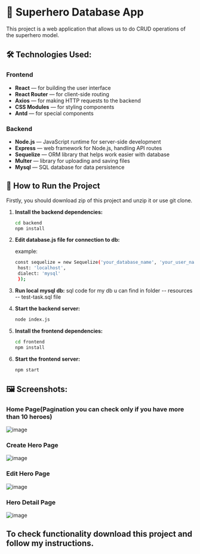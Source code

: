 # 🐾 Superhero Database App

This project is a web application that allows us to do CRUD operations of the superhero model.

## 🛠️ Technologies Used:

### Frontend
- **React** — for building the user interface
- **React Router** — for client-side routing
- **Axios** — for making HTTP requests to the backend
- **CSS Modules** — for styling components
- **Antd** — for special components

### Backend
- **Node.js** — JavaScript runtime for server-side development
- **Express** — web framework for Node.js, handling API routes
- **Sequelize** — ORM library that helps work easier with database
- **Multer** — library for uploading and saving files
- **Mysql** — SQL database for data persistence


## 🚀 How to Run the Project

Firstly, you should download zip of this project and unzip it or use git clone.

1. **Install the backend dependencies:**
   
    ```bash
   cd backend
   npm install
   ```

2. **Edit database.js file for connection to db:**
   
   example:
   ```bash
   const sequelize = new Sequelize('your_database_name', 'your_user_name', 'your_password', {
    host: 'localhost',
    dialect: 'mysql'
    });
   ```

3. **Run local mysql db:**
   sql code for my db u can find in folder -- resources -- test-task.sql file

4. **Start the backend server:**

   ```bash
   node index.js
   ```

5. **Install the frontend dependencies:**
   
    ```bash
   cd frontend
   npm install
   ```

6. **Start the frontend server:**

   ```bash
   npm start
   ```

## 🖼️ Screenshots:

### Home Page(Pagination you can check only if you have more than 10 heroes)
![image](https://github.com/user-attachments/assets/d449ce2f-f487-4802-9fe1-ef3ff7d50a05)

### Create Hero Page
![image](https://github.com/user-attachments/assets/40c03173-9dff-477a-99c1-3a82c9fa4c82)

### Edit Hero Page
![image](https://github.com/user-attachments/assets/fa4e4990-ab32-4b7f-8455-69aba77196b1)

### Hero Detail Page
![image](https://github.com/user-attachments/assets/e1818e3c-eb56-4546-878c-86c307238b9c)


## To check functionality download this project and follow my instructions.
